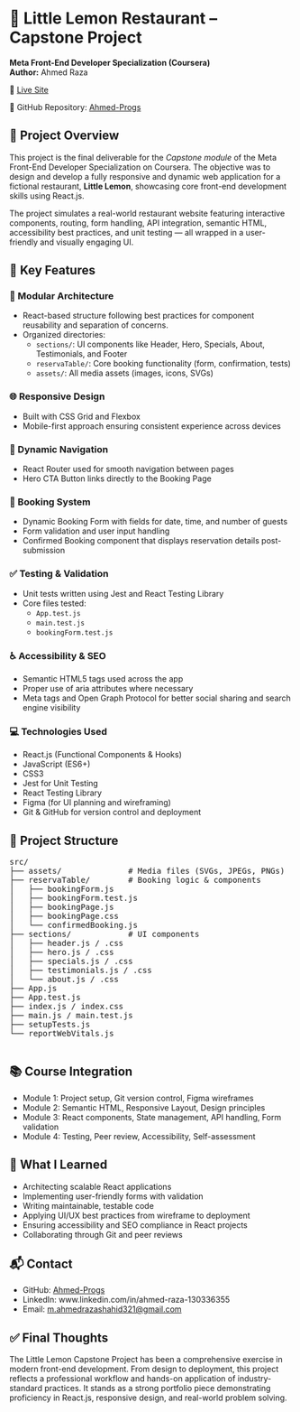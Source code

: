 <h1>🍋 Little Lemon Restaurant – Capstone Project</h1>
  <p><strong>Meta Front-End Developer Specialization (Coursera)</strong><br>
  <strong>Author:</strong> Ahmed Raza</p>

  <p>🔗 <a href="https://ahmed-progs.github.io/coursera-frontend-fp/" target="_blank">Live Site</a></p>
  <p>📂 GitHub Repository: <a href="https://github.com/Ahmed-Progs" target="_blank">Ahmed-Progs</a></p>

  <h2>📌 Project Overview</h2>
  <p>
    This project is the final deliverable for the <em>Capstone module</em> of the Meta Front-End Developer Specialization on Coursera. 
    The objective was to design and develop a fully responsive and dynamic web application for a fictional restaurant, <strong>Little Lemon</strong>, showcasing core front-end development skills using React.js.
  </p>
  <p>
    The project simulates a real-world restaurant website featuring interactive components, routing, form handling, API integration, semantic HTML, accessibility best practices, and unit testing — all wrapped in a user-friendly and visually engaging UI.
  </p>

  <h2>🚀 Key Features</h2>
  <h3>🧱 Modular Architecture</h3>
  <ul>
    <li>React-based structure following best practices for component reusability and separation of concerns.</li>
    <li>Organized directories:
      <ul>
        <li><code>sections/</code>: UI components like Header, Hero, Specials, About, Testimonials, and Footer</li>
        <li><code>reservaTable/</code>: Core booking functionality (form, confirmation, tests)</li>
        <li><code>assets/</code>: All media assets (images, icons, SVGs)</li>
      </ul>
    </li>
  </ul>

  <h3>🌐 Responsive Design</h3>
  <ul>
    <li>Built with CSS Grid and Flexbox</li>
    <li>Mobile-first approach ensuring consistent experience across devices</li>
  </ul>

  <h3>🔄 Dynamic Navigation</h3>
  <ul>
    <li>React Router used for smooth navigation between pages</li>
    <li>Hero CTA Button links directly to the Booking Page</li>
  </ul>

  <h3>📆 Booking System</h3>
  <ul>
    <li>Dynamic Booking Form with fields for date, time, and number of guests</li>
    <li>Form validation and user input handling</li>
    <li>Confirmed Booking component that displays reservation details post-submission</li>
  </ul>

  <h3>✅ Testing & Validation</h3>
  <ul>
    <li>Unit tests written using Jest and React Testing Library</li>
    <li>Core files tested:
      <ul>
        <li><code>App.test.js</code></li>
        <li><code>main.test.js</code></li>
        <li><code>bookingForm.test.js</code></li>
      </ul>
    </li>
  </ul>

  <h3>♿ Accessibility & SEO</h3>
  <ul>
    <li>Semantic HTML5 tags used across the app</li>
    <li>Proper use of aria attributes where necessary</li>
    <li>Meta tags and Open Graph Protocol for better social sharing and search engine visibility</li>
  </ul>

  <h3>💻 Technologies Used</h3>
  <ul>
    <li>React.js (Functional Components & Hooks)</li>
    <li>JavaScript (ES6+)</li>
    <li>CSS3</li>
    <li>Jest for Unit Testing</li>
    <li>React Testing Library</li>
    <li>Figma (for UI planning and wireframing)</li>
    <li>Git & GitHub for version control and deployment</li>
  </ul>

  <h2>📂 Project Structure</h2>
  <pre>
src/
├── assets/              # Media files (SVGs, JPEGs, PNGs)
├── reservaTable/        # Booking logic & components
│   ├── bookingForm.js
│   ├── bookingForm.test.js
│   ├── bookingPage.js
│   ├── bookingPage.css
│   └── confirmedBooking.js
├── sections/            # UI components
│   ├── header.js / .css
│   ├── hero.js / .css
│   ├── specials.js / .css
│   ├── testimonials.js / .css
│   └── about.js / .css
├── App.js
├── App.test.js
├── index.js / index.css
├── main.js / main.test.js
├── setupTests.js
└── reportWebVitals.js
  </pre>

  <h2>📚 Course Integration</h2>
  <ul>
    <li>Module 1: Project setup, Git version control, Figma wireframes</li>
    <li>Module 2: Semantic HTML, Responsive Layout, Design principles</li>
    <li>Module 3: React components, State management, API handling, Form validation</li>
    <li>Module 4: Testing, Peer review, Accessibility, Self-assessment</li>
  </ul>

  <h2>🧠 What I Learned</h2>
  <ul>
    <li>Architecting scalable React applications</li>
    <li>Implementing user-friendly forms with validation</li>
    <li>Writing maintainable, testable code</li>
    <li>Applying UI/UX best practices from wireframe to deployment</li>
    <li>Ensuring accessibility and SEO compliance in React projects</li>
    <li>Collaborating through Git and peer reviews</li>
  </ul>

  <h2>📬 Contact</h2>
  <ul>
    <li>GitHub: <a href="https://github.com/Ahmed-Progs" target="_blank">Ahmed-Progs</a></li>
    <li>LinkedIn: www.linkedin.com/in/ahmed-raza-130336355</li>
    <li>Email: <a href="mailto:m.ahmedrazashahid321@gmail.com">m.ahmedrazashahid321@gmail.com</a></li>
  </ul>

  <h2>✅ Final Thoughts</h2>
  <p>
    The Little Lemon Capstone Project has been a comprehensive exercise in modern front-end development. 
    From design to deployment, this project reflects a professional workflow and hands-on application of industry-standard practices. 
    It stands as a strong portfolio piece demonstrating proficiency in React.js, responsive design, and real-world problem solving.
  </p>
